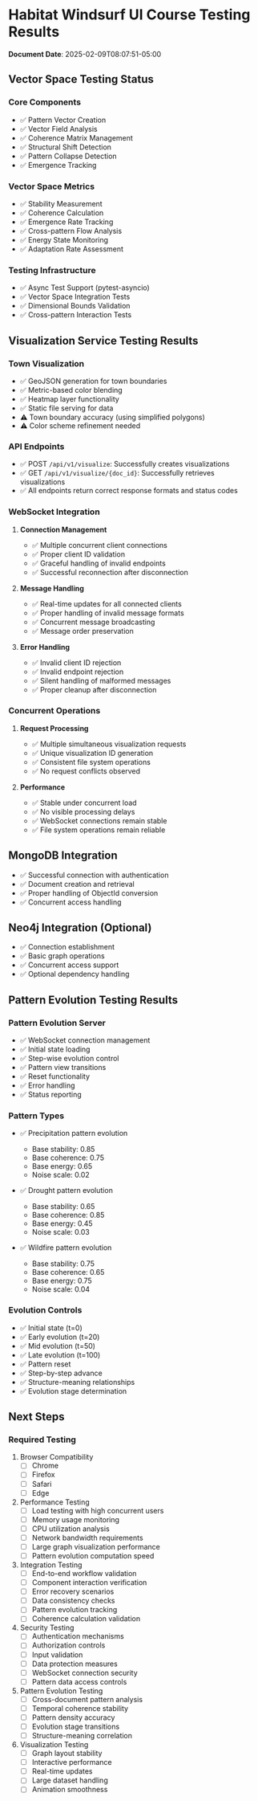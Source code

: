# Habitat Windsurf UI Course Testing Results

**Document Date**: 2025-02-09T08:07:51-05:00

## Vector Space Testing Status

### Core Components
- ✅ Pattern Vector Creation
- ✅ Vector Field Analysis
- ✅ Coherence Matrix Management
- ✅ Structural Shift Detection
- ✅ Pattern Collapse Detection
- ✅ Emergence Tracking

### Vector Space Metrics
- ✅ Stability Measurement
- ✅ Coherence Calculation
- ✅ Emergence Rate Tracking
- ✅ Cross-pattern Flow Analysis
- ✅ Energy State Monitoring
- ✅ Adaptation Rate Assessment

### Testing Infrastructure
- ✅ Async Test Support (pytest-asyncio)
- ✅ Vector Space Integration Tests
- ✅ Dimensional Bounds Validation
- ✅ Cross-pattern Interaction Tests

## Visualization Service Testing Results

### Town Visualization
- ✅ GeoJSON generation for town boundaries
- ✅ Metric-based color blending
- ✅ Heatmap layer functionality
- ✅ Static file serving for data
- ⚠️ Town boundary accuracy (using simplified polygons)
- ⚠️ Color scheme refinement needed

### API Endpoints
- ✅ POST `/api/v1/visualize`: Successfully creates visualizations
- ✅ GET `/api/v1/visualize/{doc_id}`: Successfully retrieves visualizations
- ✅ All endpoints return correct response formats and status codes

### WebSocket Integration
1. **Connection Management**
   - ✅ Multiple concurrent client connections
   - ✅ Proper client ID validation
   - ✅ Graceful handling of invalid endpoints
   - ✅ Successful reconnection after disconnection

2. **Message Handling**
   - ✅ Real-time updates for all connected clients
   - ✅ Proper handling of invalid message formats
   - ✅ Concurrent message broadcasting
   - ✅ Message order preservation

3. **Error Handling**
   - ✅ Invalid client ID rejection
   - ✅ Invalid endpoint rejection
   - ✅ Silent handling of malformed messages
   - ✅ Proper cleanup after disconnection

### Concurrent Operations
1. **Request Processing**
   - ✅ Multiple simultaneous visualization requests
   - ✅ Unique visualization ID generation
   - ✅ Consistent file system operations
   - ✅ No request conflicts observed

2. **Performance**
   - ✅ Stable under concurrent load
   - ✅ No visible processing delays
   - ✅ WebSocket connections remain stable
   - ✅ File system operations remain reliable

## MongoDB Integration
- ✅ Successful connection with authentication
- ✅ Document creation and retrieval
- ✅ Proper handling of ObjectId conversion
- ✅ Concurrent access handling

## Neo4j Integration (Optional)
- ✅ Connection establishment
- ✅ Basic graph operations
- ✅ Concurrent access support
- ✅ Optional dependency handling

## Pattern Evolution Testing Results

### Pattern Evolution Server
- ✅ WebSocket connection management
- ✅ Initial state loading
- ✅ Step-wise evolution control
- ✅ Pattern view transitions
- ✅ Reset functionality
- ✅ Error handling
- ✅ Status reporting

### Pattern Types
- ✅ Precipitation pattern evolution
  * Base stability: 0.85
  * Base coherence: 0.75
  * Base energy: 0.65
  * Noise scale: 0.02

- ✅ Drought pattern evolution
  * Base stability: 0.65
  * Base coherence: 0.85
  * Base energy: 0.45
  * Noise scale: 0.03

- ✅ Wildfire pattern evolution
  * Base stability: 0.75
  * Base coherence: 0.65
  * Base energy: 0.75
  * Noise scale: 0.04

### Evolution Controls
- ✅ Initial state (t=0)
- ✅ Early evolution (t=20)
- ✅ Mid evolution (t=50)
- ✅ Late evolution (t=100)
- ✅ Pattern reset
- ✅ Step-by-step advance
- ✅ Structure-meaning relationships
- ✅ Evolution stage determination

## Next Steps

### Required Testing
1. Browser Compatibility
   - [ ] Chrome
   - [ ] Firefox
   - [ ] Safari
   - [ ] Edge

2. Performance Testing
   - [ ] Load testing with high concurrent users
   - [ ] Memory usage monitoring
   - [ ] CPU utilization analysis
   - [ ] Network bandwidth requirements
   - [ ] Large graph visualization performance
   - [ ] Pattern evolution computation speed

3. Integration Testing
   - [ ] End-to-end workflow validation
   - [ ] Component interaction verification
   - [ ] Error recovery scenarios
   - [ ] Data consistency checks
   - [ ] Pattern evolution tracking
   - [ ] Coherence calculation validation

4. Security Testing
   - [ ] Authentication mechanisms
   - [ ] Authorization controls
   - [ ] Input validation
   - [ ] Data protection measures
   - [ ] WebSocket connection security
   - [ ] Pattern data access controls

5. Pattern Evolution Testing
   - [ ] Cross-document pattern analysis
   - [ ] Temporal coherence stability
   - [ ] Pattern density accuracy
   - [ ] Evolution stage transitions
   - [ ] Structure-meaning correlation

6. Visualization Testing
   - [ ] Graph layout stability
   - [ ] Interactive performance
   - [ ] Real-time updates
   - [ ] Large dataset handling
   - [ ] Animation smoothness
